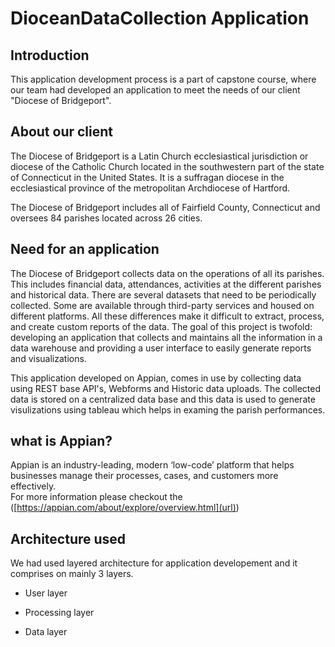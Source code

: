 # DioceanDataCollection Application

## Introduction
This application development process is a part of capstone course, where our team had developed an application to meet the needs of our client "Diocese of Bridgeport".

## About our client
The Diocese of Bridgeport is a Latin Church ecclesiastical jurisdiction or diocese of the Catholic Church located in the southwestern part of the state of Connecticut in the United States. It is a suffragan diocese in the ecclesiastical province of the metropolitan Archdiocese of Hartford.

The Diocese of Bridgeport includes all of Fairfield County, Connecticut and oversees 84 parishes located across 26 cities.


## Need for an application

The Diocese of Bridgeport collects data on the operations of all its parishes. This includes financial data, attendances, activities at the
different parishes and historical data. There are several datasets that need to be periodically collected. Some are available through third-party
services and housed on different platforms. All these differences make it difficult to extract, process, and create custom reports of the data. The goal of this project is twofold: developing an application that collects and maintains all the information in a data warehouse and providing a user interface to easily generate reports and visualizations.


This application developed on Appian, comes in use by collecting data using REST base API's, Webforms and Historic data uploads. The collected data is stored on a centralized data base and this data is used to generate visulizations using tableau which helps in examing the parish performances.


## what is Appian? 
Appian is an industry-leading, modern ‘low-code’ platform that helps businesses manage their processes, cases, and customers more effectively.  
For more information please checkout the ([https://appian.com/about/explore/overview.html](url))


## Architecture used 
We had used layered architecture for application developement and it comprises on mainly 3 layers. 

* User layer
- Processing layer
+ Data layer

